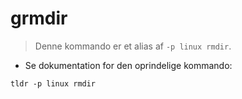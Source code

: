 # grmdir

> Denne kommando er et alias af `-p linux rmdir`.

- Se dokumentation for den oprindelige kommando:

`tldr -p linux rmdir`
